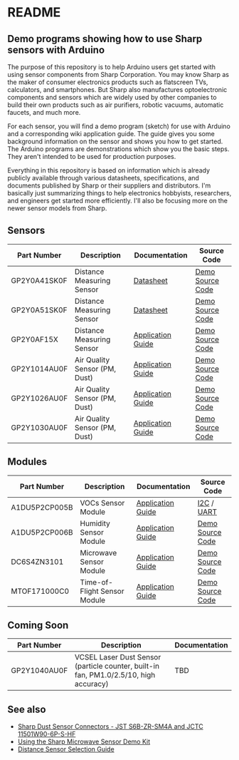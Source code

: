 # README
## Demo programs showing how to use Sharp sensors with Arduino

The purpose of this repository is to help Arduino users get started with using sensor components from Sharp Corporation. You may know Sharp as the maker of consumer electronics products such as flatscreen TVs, calculators, and smartphones. But Sharp also manufactures optoelectronic components and sensors which are widely used by other companies to build their own products such as air purifiers, robotic vacuums, automatic faucets, and much more.

For each sensor, you will find a demo program (sketch) for use with Arduino and a corresponding wiki application guide. The guide gives you some background information on the sensor and shows you how to get started. The Arduino programs are demonstrations which show you the basic steps. They aren't intended to be used for production purposes.

Everything in this repository is based on information which is already publicly available through various datasheets, specifications, and documents published by Sharp or their suppliers and distributors. I'm basically just summarizing things to help electronics hobbyists, researchers, and engineers get started more efficiently. I'll also be focusing more on the newer sensor models from Sharp.

## Sensors

| Part Number | Description | Documentation | Source Code |
|-------------|-------------|-------|------|
|GP2Y0A41SK0F|Distance Measuring Sensor|[Datasheet](http://www.socle-tech.com/doc/IC%20Channel%20Product/Sensors/Distance%20Measuring%20Sensor/Analog%20Output/gp2y0a41sk_e.pdf) | [Demo Source Code](https://github.com/sharpsensoruser/sharp-sensor-demos/blob/master/sharp_gp2y0a41sk0f_demo/sharp_gp2y0a41sk0f_demo.ino)|
|GP2Y0A51SK0F|Distance Measuring Sensor|[Datasheet](http://www.socle-http://www.socle-tech.com/doc/IC%20Channel%20Product/Sensors/Distance%20Measuring%20Sensor/Analog%20Output/gp2y0a41sk_e.pdftech.com/doc/IC%20Channel%20Product/Sensors/Distance%20Measuring%20Sensor/Analog%20Output/gp2y0a51sk_e.pdf) | [Demo Source Code](https://github.com/sharpsensoruser/sharp-sensor-demos/blob/master/sharp_gp2y0a51sk0f_demo/sharp_gp2y0a51sk0f_demo.ino)|
|GP2Y0AF15X|Distance Measuring Sensor|[Application Guide](https://github.com/sharpsensoruser/sharp-sensor-demos/wiki/Application-Guide-for-Sharp-GP2Y0AF15X-Distance-Measuring-Sensor) | [Demo Source Code](https://github.com/sharpsensoruser/sharp-sensor-demos/blob/master/sharp_gp2y0af15x_demo/sharp_gp2y0af15x_demo.ino)|
|GP2Y1014AU0F|Air Quality Sensor (PM, Dust)|[Application Guide](https://github.com/sharpsensoruser/sharp-sensor-demos/wiki/Application-Guide-for-Sharp-GP2Y1014AU0F-Dust-Sensor)|[Demo Source Code](https://github.com/sharpsensoruser/sharp-sensor-demos/blob/master/sharp_gp2y1014au0f_demo/sharp_gp2y1014au0f_demo.ino)|
|GP2Y1026AU0F|Air Quality Sensor (PM, Dust)|[Application Guide](https://github.com/sharpsensoruser/sharp-sensor-demos/wiki/Application-Guide-for-Sharp-GP2Y1026AU0F-Dust-Sensor)|[Demo Source Code](https://github.com/sharpsensoruser/sharp-sensor-demos/blob/master/sharp_gp2y1026au0f_demo/sharp_gp2y1026au0f_demo.ino)|
|GP2Y1030AU0F|Air Quality Sensor (PM, Dust)|[Application Guide](https://github.com/sharpsensoruser/sharp-sensor-demos/wiki/Application-Guide-for-Sharp-GP2Y1030AU0F-Dust-Sensor)|[Demo Source Code](https://github.com/sharpsensoruser/sharp-sensor-demos/blob/master/sharp_gp2y1030au0f_demo/sharp_gp2y1030au0f_demo.ino)|

## Modules

| Part Number | Description | Documentation | Source Code |
|-------------|-------------|-------|------|
|A1DU5P2CP005B|VOCs Sensor Module|[Application Guide](https://github.com/sharpsensoruser/sharp-sensor-demos/wiki/Application-Guide-for-Sharp-A1DU5P2CP005B-VOCs-Sensor-Module)|[I2C](https://github.com/sharpsensoruser/sharp-sensor-demos/blob/master/sharp_a1du5p2cp005b_demo/sharp_a1du5p2cp005b_demo_i2c.ino) / [UART](https://github.com/sharpsensoruser/sharp-sensor-demos/blob/master/sharp_a1du5p2cp005b_demo/sharp_a1du5p2cp005b_demo_uart.ino)|
|A1DU5P2CP006B|Humidity Sensor Module|[Application Guide](https://github.com/sharpsensoruser/sharp-sensor-demos/wiki/Application-Guide-for-Sharp-A1DU5P2CP006B-Humidity-Sensor-Module)|[Demo Source Code](https://github.com/sharpsensoruser/sharp-sensor-demos/blob/master/sharp_a1du5p2cp006b_demo/sharp_a1du5p2cp006b_demo.ino)|
|DC6S4ZN3101|Microwave Sensor Module|[Application Guide](https://github.com/sharpsensoruser/sharp-sensor-demos/wiki/Application-Guide-for-Sharp-DC6S4ZN3101-Microwave-Motion-Sensor-Module)|[Demo Source Code](https://github.com/sharpsensoruser/sharp-sensor-demos/blob/master/sharp_dc6s4zn3101_demo/sharp_dc6s4zn3101_demo.ino)|
|MTOF171000C0|Time-of-Flight Sensor Module|[Application Guide](https://github.com/sharpsensoruser/sharp-sensor-demos/wiki/Application-Guide-for-Sharp-MTOF171000C0-Time-of-Flight-Sensor-Module)|[Demo Source Code](https://github.com/sharpsensoruser/sharp-sensor-demos/blob/master/sharp_mtof171000c0_demo/sharp_mtof171000c0_demo.ino)|

## Coming Soon

| Part Number | Description |Documentation|
|-------------|-------------|-------------|
|GP2Y1040AU0F|VCSEL Laser Dust Sensor (particle counter, built-in fan, PM1.0/2.5/10, high accuracy)|TBD|

## See also
* [Sharp Dust Sensor Connectors - JST S6B-ZR-SM4A and JCTC 11501W90-6P-S-HF](https://github.com/sharpsensoruser/sharp-sensor-demos/wiki/Sharp-Dust-Sensor-Connectors)
* [Using the Sharp Microwave Sensor Demo Kit](https://github.com/sharpsensoruser/sharp-sensor-demos/wiki/Using-the-Sharp-Microwave-Sensor-Demo-Kit)
* [Distance Sensor Selection Guide](https://github.com/sharpsensoruser/sharp-sensor-demos/blob/master/docs/Distance%20Sensor%20Selection.pdf)
